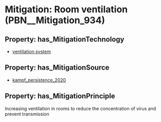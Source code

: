 # Mitigation: __Room ventilation__ (PBN__Mitigation_934)

## Property: has_MitigationTechnology

* [ventilation system](../Technology/PBN__Technology_3194)

## Property: has_MitigationSource

* [kampf_persistence_2020](../Article/PBN__Article_233)

## Property: has_MitigationPrinciple

Increasing ventilation in rooms to reduce the concentration of virus and prevent transmission

